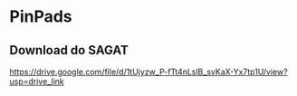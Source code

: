 # PinPads

## Download do SAGAT
https://drive.google.com/file/d/1tUjyzw_P-fTt4nLslB_svKaX-Yx7tp1U/view?usp=drive_link
